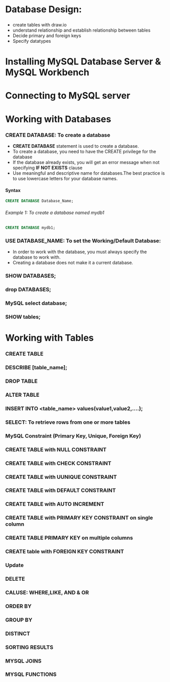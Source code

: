 # Database Design: 
###
- create tables with draw.io
- understand relationship and establish relationship between tables
- Decide primary and foreign keys
- Specify datatypes
# Installing MySQL Database Server & MySQL Workbench
# Connecting to MySQL server
# Working with Databases
### CREATE DATABASE: To create a database
- **CREATE DATABASE** statement is used to create a database.
- To create a database, you need to have the CREATE privilege for the database
- If the database already exists, you will get an error message when not specifying  **IF NOT EXISTS** clause
- Use meaningful and descriptive name for databases.The best practice is to use lowercase letters for your database names.

#### Syntax
```sql
CREATE DATABASE Database_Name;
```
###### Example 1: To create a database named mydb1
```sql
CREATE DATABASE mydb1;
```
### USE DATABASE_NAME: To set the Working/Default Database: 
- In order to work with the database, you must always specify the database to work with. 
- Creating a database does not make it a current database. 

### SHOW DATABASES;

### drop DATABASES;

### MySQL select database;

### SHOW tables; 

# Working with Tables
### CREATE TABLE
### DESCRIBE [table_name];
### DROP TABLE
### ALTER TABLE
### INSERT INTO  <table_name> values(value1,value2,....);
### SELECT: To retrieve rows from one or more tables
### MySQL Constraint (Primary Key, Unique, Foreign Key)
### CREATE TABLE with NULL CONSTRAINT
### CREATE TABLE  with CHECK CONSTRAINT
### CREATE TABLE  with UUNIQUE CONSTRAINT 
### CREATE TABLE with DEFAULT CONSTRAINT
### CREATE TABLE with AUTO INCREMENT
### CREATE TABLE with PRIMARY KEY CONSTRAINT on single column
### CREATE TABLE PRIMARY KEY on multiple columns
### CREATE table with FOREIGN KEY CONSTRAINT
### Update
### DELETE
### CALUSE: WHERE,LIKE, AND & OR
### ORDER BY
### GROUP BY
### DISTINCT
### SORTING RESULTS
### MYSQL JOINS
### MYSQL FUNCTIONS
